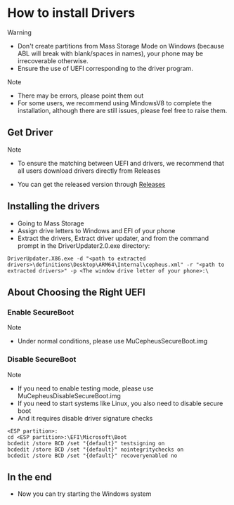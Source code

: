 # How to install Drivers

> [!WARNING]
> - Don't create partitions from Mass Storage Mode on Windows (because ABL will break with blank/spaces in names), your phone may be irrecoverable otherwise.
> - Ensure the use of UEFI corresponding to the driver program.

> [!NOTE]
> - There may be errors, please point them out
> - For some users, we recommend using MindowsV8 to complete the installation, although there are still issues, please feel free to raise them.

## Get Driver
> [!NOTE]
> - To ensure the matching between UEFI and drivers, we recommend that all users download drivers directly from Releases

* You can get the released version through [Releases](https://github.com/qaz6750/XiaoMi9-Drivers/releases) 

## Installing the drivers
* Going to Mass Storage
* Assign drive letters to Windows and EFI of your phone
* Extract the drivers, Extract driver updater, and from the command prompt in the DriverUpdater2.0.exe directory:

```
DriverUpdater.X86.exe -d "<path to extracted drivers>\definitions\Desktop\ARM64\Internal\cepheus.xml" -r "<path to extracted drivers>" -p <The window drive letter of your phone>:\
```
## About Choosing the Right UEFI
### Enable SecureBoot
> [!NOTE]
> - Under normal conditions, please use MuCepheusSecureBoot.img
### Disable SecureBoot
> [!NOTE]
> - If you need to enable testing mode, please use MuCepheusDisableSecureBoot.img
> - If you need to start systems like Linux, you also need to disable secure boot
> - And it requires disable driver signature checks
```
<ESP partition>:
cd <ESP partition>:\EFI\Microsoft\Boot
bcdedit /store BCD /set "{default}" testsigning on
bcdedit /store BCD /set "{default}" nointegritychecks on
bcdedit /store BCD /set "{default}" recoveryenabled no
```
## In the end
* Now you can try starting the Windows system
